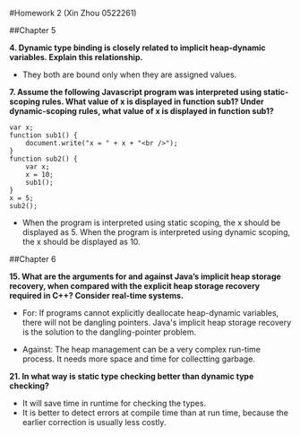 #Homework 2 (Xin Zhou 0522261)

##Chapter 5

**4. Dynamic type binding is closely related to implicit heap-dynamic variables. Explain this relationship.**

- They both are bound only when they are assigned values.

**7. Assume the following Javascript program was interpreted using static-scoping rules. What value of x is displayed in function sub1? Under dynamic-scoping rules, what value of x is displayed in function sub1?**
```
var x;
function sub1() {
    document.write("x = " + x + "<br />");
}
function sub2() {
    var x;
    x = 10;
    sub1();
}
x = 5;
sub2();
```

- When the program is interpreted using static scoping, the x should be displayed as 5. When the program is interpreted using dynamic scoping, the x should be displayed as 10.

##Chapter 6

**15. What are the arguments for and against Java’s implicit heap storage recovery, when compared with the explicit heap storage recovery required in C++? Consider real-time systems.**

- For: If programs cannot explicitly deallocate heap-dynamic variables, there will not be dangling pointers. Java's implicit heap storage recovery is the solution to the dangling-pointer problem.

- Against: The heap management can be a very complex run-time process. It needs more space and time for collectting garbage.



**21. In what way is static type checking better than dynamic type checking?**

- It will save time in runtime for checking the types.
- It is better to detect errors at compile time than at run time, because the earlier correction is usually less costly.

